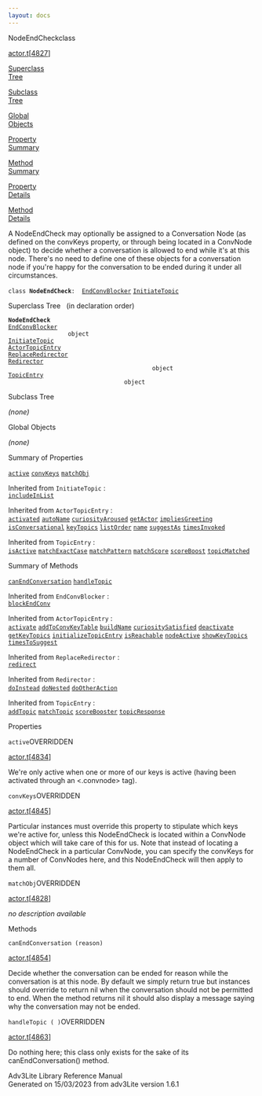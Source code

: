 ```yaml
---
layout: docs
---
```

<span class="title">NodeEndCheck</span><span class="type">class</span>

[actor.t](../file/actor.t.html)\[[4827](../source/actor.t.html#4827)\]

[Superclass  
Tree](#_SuperClassTree_)

[Subclass  
Tree](#_SubClassTree_)

[Global  
Objects](#_ObjectSummary_)

[Property  
Summary](#_PropSummary_)

[Method  
Summary](#_MethodSummary_)

[Property  
Details](#_Properties_)

[Method  
Details](#_Methods_)



A NodeEndCheck may optionally be assigned to a Conversation Node (as
defined on the convKeys property, or through being located in a ConvNode
object) to decide whether a conversation is allowed to end while it's at
this node. There's no need to define one of these objects for a
conversation node if you're happy for the conversation to be ended
during it under all circumstances.

`class `**`NodeEndCheck`**` :   `[`EndConvBlocker`](../object/EndConvBlocker.html) [`InitiateTopic`](../object/InitiateTopic.html)



<span id="_SuperClassTree_"></span>



<span class="hdln">Superclass Tree</span>   (in declaration order)



**`NodeEndCheck`**  
[`EndConvBlocker`](../object/EndConvBlocker.html)  
`                 object`  
[`InitiateTopic`](../object/InitiateTopic.html)  
[`ActorTopicEntry`](../object/ActorTopicEntry.html)  
[`ReplaceRedirector`](../object/ReplaceRedirector.html)  
[`Redirector`](../object/Redirector.html)  
`                                         object`  
[`TopicEntry`](../object/TopicEntry.html)  
`                                 object`  
<span id="_SubClassTree_"></span>



<span class="hdln">Subclass Tree</span>  



*(none)* <span id="_ObjectSummary_"></span>



<span class="hdln">Global Objects</span>  



*(none)* <span id="_PropSummary_"></span>



<span class="hdln">Summary of Properties</span>  



[`active`](#active) [`convKeys`](#convKeys) [`matchObj`](#matchObj)



Inherited from `InitiateTopic` :  
[`includeInList`](../object/InitiateTopic.html#includeInList)

Inherited from `ActorTopicEntry` :  
[`activated`](../object/ActorTopicEntry.html#activated) [`autoName`](../object/ActorTopicEntry.html#autoName) [`curiosityAroused`](../object/ActorTopicEntry.html#curiosityAroused) [`getActor`](../object/ActorTopicEntry.html#getActor) [`impliesGreeting`](../object/ActorTopicEntry.html#impliesGreeting) [`isConversational`](../object/ActorTopicEntry.html#isConversational) [`keyTopics`](../object/ActorTopicEntry.html#keyTopics) [`listOrder`](../object/ActorTopicEntry.html#listOrder) [`name`](../object/ActorTopicEntry.html#name) [`suggestAs`](../object/ActorTopicEntry.html#suggestAs) [`timesInvoked`](../object/ActorTopicEntry.html#timesInvoked)





Inherited from `TopicEntry` :  
[`isActive`](../object/TopicEntry.html#isActive) [`matchExactCase`](../object/TopicEntry.html#matchExactCase) [`matchPattern`](../object/TopicEntry.html#matchPattern) [`matchScore`](../object/TopicEntry.html#matchScore) [`scoreBoost`](../object/TopicEntry.html#scoreBoost) [`topicMatched`](../object/TopicEntry.html#topicMatched)

<span id="_MethodSummary_"></span>



<span class="hdln">Summary of Methods</span>  



[`canEndConversation`](#canEndConversation) [`handleTopic`](#handleTopic)

Inherited from `EndConvBlocker` :  
[`blockEndConv`](../object/EndConvBlocker.html#blockEndConv)



Inherited from `ActorTopicEntry` :  
[`activate`](../object/ActorTopicEntry.html#activate) [`addToConvKeyTable`](../object/ActorTopicEntry.html#addToConvKeyTable) [`buildName`](../object/ActorTopicEntry.html#buildName) [`curiositySatisfied`](../object/ActorTopicEntry.html#curiositySatisfied) [`deactivate`](../object/ActorTopicEntry.html#deactivate) [`getKeyTopics`](../object/ActorTopicEntry.html#getKeyTopics) [`initializeTopicEntry`](../object/ActorTopicEntry.html#initializeTopicEntry) [`isReachable`](../object/ActorTopicEntry.html#isReachable) [`nodeActive`](../object/ActorTopicEntry.html#nodeActive) [`showKeyTopics`](../object/ActorTopicEntry.html#showKeyTopics) [`timesToSuggest`](../object/ActorTopicEntry.html#timesToSuggest)

Inherited from `ReplaceRedirector` :  
[`redirect`](../object/ReplaceRedirector.html#redirect)

Inherited from `Redirector` :  
[`doInstead`](../object/Redirector.html#doInstead) [`doNested`](../object/Redirector.html#doNested) [`doOtherAction`](../object/Redirector.html#doOtherAction)

Inherited from `TopicEntry` :  
[`addTopic`](../object/TopicEntry.html#addTopic) [`matchTopic`](../object/TopicEntry.html#matchTopic) [`scoreBooster`](../object/TopicEntry.html#scoreBooster) [`topicResponse`](../object/TopicEntry.html#topicResponse)

<span id="_Properties_"></span>



<span class="hdln">Properties</span>  



<span id="active"></span>

`active`<span class="rem">OVERRIDDEN</span>

[actor.t](../file/actor.t.html)\[[4834](../source/actor.t.html#4834)\]



We're only active when one or more of our keys is active (having been
activated through an \<.convnode\> tag).



<span id="convKeys"></span>

`convKeys`<span class="rem">OVERRIDDEN</span>

[actor.t](../file/actor.t.html)\[[4845](../source/actor.t.html#4845)\]



Particular instances must override this property to stipulate which keys
we're active for, unless this NodeEndCheck is located within a ConvNode
object which will take care of this for us. Note that instead of
locating a NodeEndCheck in a particular ConvNode, you can specify the
convKeys for a number of ConvNodes here, and this NodeEndCheck will then
apply to them all.



<span id="matchObj"></span>

`matchObj`<span class="rem">OVERRIDDEN</span>

[actor.t](../file/actor.t.html)\[[4828](../source/actor.t.html#4828)\]



*no description available*



<span id="_Methods_"></span>



<span class="hdln">Methods</span>  



<span id="canEndConversation"></span>

`canEndConversation (reason)`

[actor.t](../file/actor.t.html)\[[4854](../source/actor.t.html#4854)\]



Decide whether the conversation can be ended for reason while the
conversation is at this node. By default we simply return true but
instances should override to return nil when the conversation should not
be permitted to end. When the method returns nil it should also display
a message saying why the conversation may not be ended.



<span id="handleTopic"></span>

`handleTopic ( )`<span class="rem">OVERRIDDEN</span>

[actor.t](../file/actor.t.html)\[[4863](../source/actor.t.html#4863)\]



Do nothing here; this class only exists for the sake of its
canEndConversation() method.





Adv3Lite Library Reference Manual  
Generated on 15/03/2023 from adv3Lite version 1.6.1


